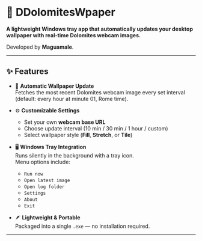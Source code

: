 # 🗻 DDolomitesWpaper

**A lightweight Windows tray app that automatically updates your desktop wallpaper with real-time Dolomites webcam images.**

Developed by **Maguamale**.

---

## ✨ Features

- 🧭 **Automatic Wallpaper Update**  
  Fetches the most recent Dolomites webcam image every set interval (default: every hour at minute 01, Rome time).

- ⚙️ **Customizable Settings**  
  - Set your own **webcam base URL**  
  - Choose update interval (10 min / 30 min / 1 hour / custom)  
  - Select wallpaper style (**Fill**, **Stretch**, or **Tile**)

- 🖥️ **Windows Tray Integration**  
  Runs silently in the background with a tray icon.  
  Menu options include:
  - `Run now`
  - `Open latest image`
  - `Open log folder`
  - `Settings`
  - `About`
  - `Exit`

- 🪶 **Lightweight & Portable**  
  Packaged into a single `.exe` — no installation required.

---

